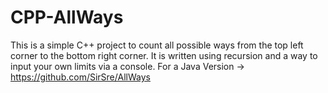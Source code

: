 # CPP-AllWays
This is a simple C++ project to count all possible ways from the top left corner to the bottom right corner.
It is written using recursion and a way to input your own limits via a console.
For a Java Version -> https://github.com/SirSre/AllWays
